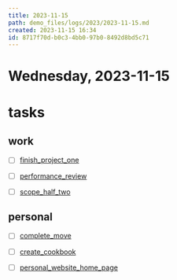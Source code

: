```yaml
---
title: 2023-11-15
path: demo_files/logs/2023/2023-11-15.md
created: 2023-11-15 16:34
id: 8717f70d-b0c3-4bb0-97b0-8492d8bd5c71
---
```


# Wednesday, 2023-11-15

# tasks

## work

-[ ] [finish_project_one](/demo_files/tasks/work/finish_project_one.md) 
-[ ] [performance_review](/demo_files/tasks/work/performance_review.md) 
-[ ] [scope_half_two](/demo_files/tasks/work/scope_half_two.md) 


## personal

-[ ] [complete_move](/demo_files/tasks/personal/complete_move.md) 
-[ ] [create_cookbook](/demo_files/tasks/personal/create_cookbook.md) 
-[ ] [personal_website_home_page](/demo_files/tasks/personal/personal_website_home_page.md) 


